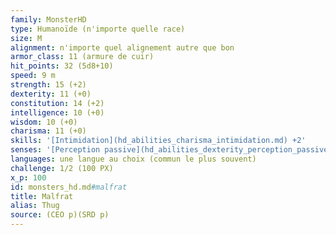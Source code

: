 ```yaml
---
family: MonsterHD
type: Humanoïde (n'importe quelle race)
size: M
alignment: n'importe quel alignement autre que bon
armor_class: 11 (armure de cuir)
hit_points: 32 (5d8+10)
speed: 9 m
strength: 15 (+2)
dexterity: 11 (+0)
constitution: 14 (+2)
intelligence: 10 (+0)
wisdom: 10 (+0)
charisma: 11 (+0)
skills: '[Intimidation](hd_abilities_charisma_intimidation.md) +2'
senses: '[Perception passive](hd_abilities_dexterity_perception_passive.md) 10'
languages: une langue au choix (commun le plus souvent)
challenge: 1/2 (100 PX)
x_p: 100
id: monsters_hd.md#malfrat
title: Malfrat
alias: Thug
source: (CEO p)(SRD p)
---
```


